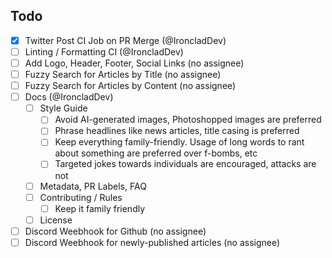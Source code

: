 ## Todo

- [x] Twitter Post CI Job on PR Merge (@IroncladDev)
- [ ] Linting / Formatting CI (@IroncladDev)
- [ ] Add Logo, Header, Footer, Social Links (no assignee)
- [ ] Fuzzy Search for Articles by Title (no assignee)
- [ ] Fuzzy Search for Articles by Content (no assignee)
- [ ] Docs (@IroncladDev)
    - [ ] Style Guide
        - [ ] Avoid AI-generated images, Photoshopped images are preferred
        - [ ] Phrase headlines like news articles, title casing is preferred
        - [ ] Keep everything family-friendly. Usage of long words to rant about something are preferred over f-bombs, etc
        - [ ] Targeted jokes towards individuals are encouraged, attacks are not
    - [ ] Metadata, PR Labels, FAQ
    - [ ] Contributing / Rules
        - [ ] Keep it family friendly
    - [ ] License
- [ ] Discord Weebhook for Github (no assignee)
- [ ] Discord Weebhook for newly-published articles (no assignee)
